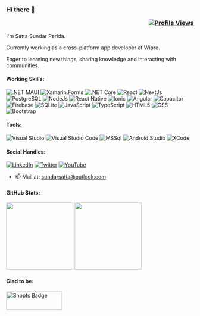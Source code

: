 ### Hi there 👋 <p align="right">[![Profile Views](https://komarev.com/ghpvc/?username=sattasundar&color=blueviolet)](https://github.com/sattasundar)</p>

I'm Satta Sundar Parida.

Currently working as a cross-platform app developer at Wipro.

Eager to learning new things, sharing knowledge and interacting with communities.

#### Working Skills: 

![.NET MAUI](https://img.shields.io/badge/.NET-MAUI-blueviolet?style=flat-square&logo=csharp) 
![Xamarin.Forms](https://img.shields.io/badge/Xamarin.Forms-green?style=flat-square&logo=xamarin) 
![.NET Core](https://img.shields.io/badge/.NET-Core-blueviolet?style=flat-square)
![React](https://img.shields.io/badge/React-gray?style=flat-square&logo=react)
![NextJs](https://img.shields.io/badge/Next.js-black?style=flat-square&logo=nextdotjs)
![PostgreSQL](https://img.shields.io/badge/PostgreSQL-9cf?style=flat-square&logo=postgresql)
![NodeJs](https://img.shields.io/badge/Node.js-black?style=flat-square&logo=nodedotjs)
![React Native](https://img.shields.io/badge/React_Native-gray?style=flat-square&logo=react)
![Ionic](https://img.shields.io/badge/Ionic-9cf?style=flat-square&logo=ionic)
![Angular](https://img.shields.io/badge/Angular-red?style=flat-square&logo=angular)
![Capacitor](https://img.shields.io/badge/Capacitor-9cf?style=flat-square&logo=capacitor)
![Firebase](https://img.shields.io/badge/Firebase-brightgreen?style=flat-square&logo=firebase)
![SQLite](https://img.shields.io/badge/SQLite-informational?style=flat-square&logo=sqlite)
![JavaScript](https://img.shields.io/badge/JavaScript-blueviolet?style=flat-square&logo=javascript)
![TypeScript](https://img.shields.io/badge/TypeScript-yellow?style=flat-square&logo=typescript)
![HTML5](https://img.shields.io/badge/HTML5-green?style=flat-square&logo=html5)
![CSS](https://img.shields.io/badge/CSS-brightgreen?style=flat-square&logo=csswizardry)
![Bootstrap](https://img.shields.io/badge/Bootstrap-9af?style=flat-square&logo=bootstrap)
#### Tools:

![Visual Studio](https://img.shields.io/badge/Visual%20Studio-blueviolet?style=flat-square&logo=visualstudio)
![Visual Studio Code](https://img.shields.io/badge/VS%20Code-blue?style=flat-square&logo=visualstudio)
![MSSql](https://img.shields.io/badge/MS%20SQL-blueviolet?style=flat-square&logo=microsoftsqlserver)
![Android Studio](https://img.shields.io/badge/Android%20Studio-yellowgreen?style=flat-square&logo=androidstudio)
![XCode](https://img.shields.io/badge/Xcode-9af?style=flat-square&logo=xcode)

 <!-- <p align="center">
  <img src="https://habib.al-mawali.com/wp-content/uploads/ibm-cloud.png" alt="ibm certified" width="126" height="80"/>
  <img src="https://habib.al-mawali.com/wp-content/uploads/KTBase-Technologies.png" alt="ktbase" width="133" height="80"/>
 </p> -->

#### Social Handles:

[![LinkedIn](https://img.shields.io/badge/LinkedIn-blue?style=flat-square&logo=linkedin)](https://www.linkedin.com/in/sattasundar-parida)
[![Twitter](https://img.shields.io/badge/Twitter-blueviolet?style=flat-square&logo=twitter)](https://twitter.com/sundarsatta)
[![YouTube](https://img.shields.io/badge/YouTube-red?style=flat-square&logo=youtube)](https://www.youtube.com/channel/UClc0YOyWMgzQWZ-pcbCflCA)

- 📫 Mail at: sundarsatta@outlook.com

#### GitHub Stats:

<p>
  <img height="180em" src="https://github-readme-stats.vercel.app/api?username=sattasundar&show_icons=true&hide_border=true&&count_private=true&include_all_commits=true" />
  <img height="180em" src="https://github-readme-stats.vercel.app/api/top-langs/?username=sattasundar&show_icons=true&hide_border=true&layout=compact&langs_count=8&hide=javascript"/>
</p>

#### Glad to be:

<p>
   <a href="https://snppts.dev/snippet/maui-starbucks-redesign" target="_blank">
   <img src="https://www.snppts.dev/img/snppts-badge.jpg" width="150" height="50" alt="Snppts Badge"/>
</a>
</p>


<!--
**sattasundar/sattasundar** is a ✨ _special_ ✨ repository because its `README.md` (this file) appears on your GitHub profile.

Here are some ideas to get you started:

- 🔭 I’m currently working on ...
- 🌱 I’m currently learning ...
- 👯 I’m looking to collaborate on ...
- 🤔 I’m looking for help with ...
- 💬 Ask me about ...
- 📫 How to reach me: ...
- 😄 Pronouns: ...
- ⚡ Fun fact: ...
-->
